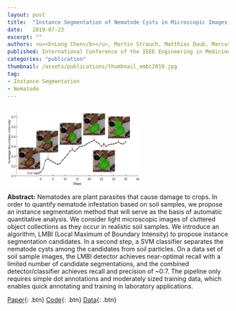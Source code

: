 ```yaml
---
layout: post
title:  "Instance Segmentation of Nematode Cysts in Microscopic Images of Soil Samples"
date:   2019-07-23
excerpt: ""
authors: <u><b>Long Chen</b></u>, Martin Strauch, Matthias Daub, Marcus Jansen, Hans-Georg Luigs and Dorit Merhof
published: International Conference of the IEEE Engineering in Medicine and Biology Society (EMBC) 2019
categories: "publication"
thumbnail: /assets/publications/thumbnail_embc2019.jpg
tag:
- Instance Segmentation
- Nematode
---
```


<br>
<img src="/assets/publications/overview_embc2019.png" style="width:60%">
<br>

**Abstract:** Nematodes are plant parasites that cause damage to crops. In order to quantify nematode infestation based on soil samples, we propose an instance segmentation method that will serve as the basis of automatic quantitative analysis. We consider light microscopic images of cluttered object collections as they occur in realistic soil samples. We introduce an algorithm, LMBI (Local Maximum of Boundary Intensity) to propose instance segmentation candidates. In a second step, a SVM classifier separates the nematode cysts among the candidates from soil particles. On a data set of soil sample images, the LMBI detector achieves near-optimal recall with a limited number of candidate segmentations, and the combined detector/classifier achieves recall and precision of ~0:7. The pipeline only requires simple dot annotations and moderately
sized training data, which enables quick annotating and training in laboratory applications.

[Paper](https://www.researchgate.net/publication/336336344_Instance_Segmentation_of_Nematode_Cysts_in_Microscopic_Images_of_Soil_Samples){: .btn}
[Code](https://github.com/looooongChen/LMBI){: .btn}
[Data](){: .btn}



